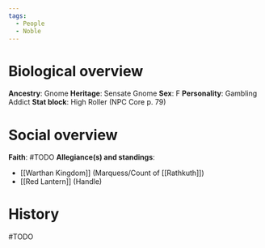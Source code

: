 ```yaml
---
tags:
  - People
  - Noble
---
```

# Biological overview
**Ancestry**: Gnome
**Heritage**: Sensate Gnome
**Sex**: F
**Personality**: Gambling Addict
**Stat block**: High Roller (NPC Core p. 79)

# Social overview
**Faith**: #TODO 
**Allegiance(s) and standings**: 
- [[Warthan Kingdom]] (Marquess/Count of [[Rathkuth]])
- [[Red Lantern]] (Handle)

# History
#TODO 